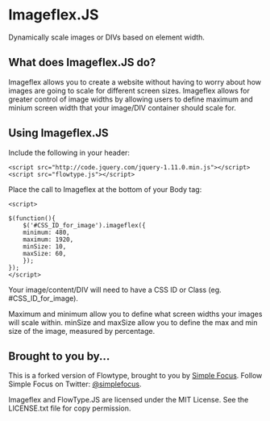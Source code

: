 # Imageflex.JS #

Dynamically scale images or DIVs based on element width.

## What does Imageflex.JS do? ##

Imageflex allows you to create a website without having to worry about how images are going to scale for different screen sizes. Imageflex allows for greater control of image widths by allowing users to define maximum and minium screen width that your image/DIV container should scale for.

## Using Imageflex.JS ##

Include the following in your header:

```
<script src="http://code.jquery.com/jquery-1.11.0.min.js"></script>
<script src="flowtype.js"></script>
```

Place the call to Imageflex at the bottom of your Body tag:

```
<script>

$(function(){
    $('#CSS_ID_for_image').imageflex({
	minimum: 480,
	maximum: 1920,
	minSize: 10,
	maxSize: 60,
	});
});
</script>
```

Your image/content/DIV will need to have a CSS ID or Class (eg. #CSS_ID_for_image).

Maximum and minimum allow you to define what screen widths your images will scale within.
minSize and maxSize allow you to define the max and min size of the image, measured by percentage.

## Brought to you by... ##

This is a forked version of Flowtype, brought to you by [Simple Focus](http://simplefocus.com). Follow Simple Focus on Twitter: [@simplefocus](http://twitter.com/simplefocus).

Imageflex and FlowType.JS are licensed under the MIT License. See the LICENSE.txt file for copy permission.

